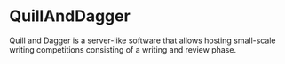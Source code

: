 # QuillAndDagger
Quill and Dagger is a server-like software that allows hosting small-scale writing competitions consisting of a writing and review phase. 
